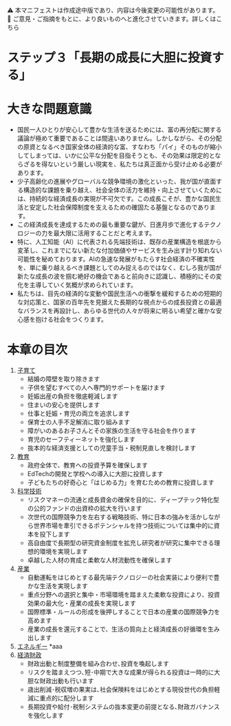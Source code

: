 ⚠️ 本マニフェストは作成途中版であり、内容は今後変更の可能性があります。  
💬 ご意見・ご指摘をもとに、より良いものへと進化させていきます。詳しくはこちら

# ステップ３「長期の成長に大胆に投資する」

# 大きな問題意識

* 国民一人ひとりが安心して豊かな生活を送るためには、富の再分配に関する議論が極めて重要であることは間違いありません。しかしながら、その分配の原資となるべき国家全体の経済的な富、すなわち「パイ」そのものが縮小してしまっては、いかに公平な分配を目指そうとも、その効果は限定的とならざるを得ないという厳しい現実を、私たちは真正面から受け止める必要があります。  
* 少子高齢化の進展やグローバルな競争環境の激化といった、我が国が直面する構造的な課題を乗り越え、社会全体の活力を維持・向上させていくためには、持続的な経済成長の実現が不可欠です。この成長こそが、豊かな国民生活と安定した社会保障制度を支えるための確固たる基盤となるのであります。  
* この経済成長を達成するための最も重要な鍵が、日進月歩で進化するテクノロジーの力を最大限に活用することだと考えます。  
* 特に、人工知能（AI）に代表される先端技術は、既存の産業構造を根底から変革し、これまでにない新たな付加価値やサービスを生み出す計り知れない可能性を秘めております。AIの急速な発展がもたらす社会経済の不確実性を、単に乗り越えるべき課題としてのみ捉えるのではなく、むしろ我が国が新たな成長の波を掴む絶好の機会であると前向きに認識し、積極的にその変化を主導していく気概が求められています。  
* 私たちは、目先の経済的な変動や国民生活への衝撃を緩和するための短期的な対応策と、国家の百年先を見据えた長期的な視点からの成長投資との最適なバランスを再設計し、あらゆる世代の人々が将来に明るい希望と確かな安心感を抱ける社会をつくります。

# 本章の目次

1. [子育て](31_ステップ３子育て.md)  
   * 結婚の障壁を取り除きます  
   * 子供を望むすべての人へ専門的サポートを届けます  
   * 妊娠出産の負担を徹底軽減します  
   * 住まいの安心を提供します  
   * 仕事と妊娠・育児の両立を追求します  
   * 保育士の人手不足解消に取り組みます  
   * 障がいのあるお子さんとその家族の生活を守る社会を作ります  
   * 育児のセーフティーネットを強化します  
   * 抜本的な経済支援としての児童手当・税制見直しを検討します  
2. [教育](32_ステップ３教育.md)  
   * 政府全体で、教育への投資予算を確保します  
   * EdTechの開発と学校への導入に大胆に投資します  
   * 子どもたちの好奇心と「はじめる力」を育むための教育に投資します  
3. [科学技術](33_ステップ３科学技術.md)  
   * リスクマネーの流通と成長資金の確保を目的に、ディープテック特化型の公的ファンドの出資枠の拡大を行います  
   * 次世代の国際競争力を左右する戦略技術、特に日本の強みを活かしながら世界市場を牽引できるポテンシャルを持つ技術については集中的に資本を投下します  
   * 高自由度で長期型の研究資金制度を拡充し研究者が研究に集中できる理想的環境を実現します  
   * 卓越した人材の育成と柔軟な人材流動性を確保します  
4. [産業](34_ステップ３産業.md)  
   * 自動運転をはじめとする最先端テクノロジーの社会実装により便利で豊かな生活を実現します  
   * 重点分野への選択と集中・市場環境を踏まえた柔軟な投資により、投資効果の最大化・産業の成長を実現します  
   * 国際標準・ルールの形成を後押しすることで日本の産業の国際競争力を高めます  
   * 産業の成長を還元することで、生活の質向上と経済成長の好循環を生み出します  
5. [エネルギー](35_ステップ３エネルギー.md)
   *aaa
7. [経済財政](36_ステップ３経済財政.md)  
   * 財政出動と制度整備を組み合わせ､投資を喚起します  
   * リスクを踏まえつつ､短･中期で大きな成果が得られる投資は一時的に大胆な財政出動も行います  
   * 歳出削減･税収増の果実は､社会保険料をはじめとする現役世代の負担軽減に重点的に配分します  
   * 長期投資や給付･税制システムの抜本変更の前提となる､財政ガバナンスを強化します

